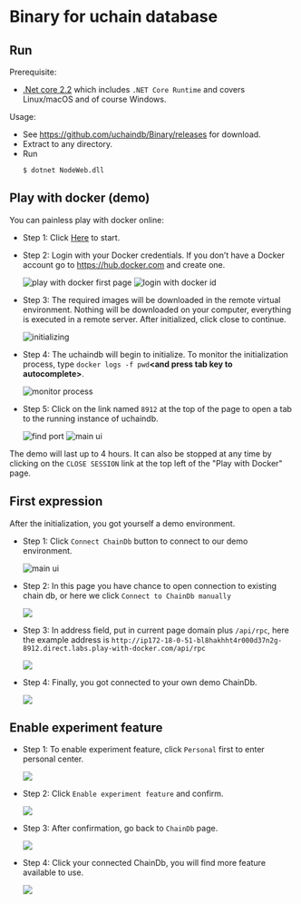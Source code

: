 # Binary for uchain database

## Run

Prerequisite:

* [.Net core 2.2](https://dotnet.microsoft.com/download) which includes `.NET Core Runtime` and covers Linux/macOS and of course Windows.

Usage:

* See <https://github.com/uchaindb/Binary/releases> for download.
* Extract to any directory.
* Run
  ```
  $ dotnet NodeWeb.dll
  ```

## Play with docker (demo)

You can painless play with docker online:

* Step 1: Click [Here](https://labs.play-with-docker.com/?stack=https://raw.githubusercontent.com/uchaindb/Binary/master/stack.yml) to start.

* Step 2: Login with your Docker credentials. If you don’t have a Docker account go to <https://hub.docker.com> and create one.

  ![play with docker first page](imgs/pwd-step1.png)
  ![login with docker id](imgs/pwd-step2.png)

* Step 3: The required images will be downloaded in the remote virtual environment. Nothing will be downloaded on your computer, everything is executed in a remote server. After initialized, click close to continue.

  ![initializing](imgs/pwd-step3.png)

* Step 4: The uchaindb will begin to initialize. To monitor the initialization process, type `docker logs -f pwd`**&lt;and press tab key to autocomplete&gt;**.

  ![monitor process](imgs/pwd-step4.png)

* Step 5: Click on the link named `8912` at the top of the page to open a tab to the running instance of uchaindb.

  ![find port](imgs/pwd-step5.png)
  ![main ui](imgs/db-step1.png)

The demo will last up to 4 hours. It can also be stopped at any time by clicking on the `CLOSE SESSION` link at the top left of the "Play with Docker" page.

## First expression

After the initialization, you got yourself a demo environment.

* Step 1: Click `Connect ChainDb` button to connect to our demo environment.

  ![main ui](imgs/db-step1.png)

* Step 2: In this page you have chance to open connection to existing chain db, or here we click `Connect to ChainDb manually`

  ![](imgs/db-step2.png)

* Step 3: In address field, put in current page domain plus `/api/rpc`, here the example address is `http://ip172-18-0-51-bl8hakhht4r000d37n2g-8912.direct.labs.play-with-docker.com/api/rpc`

  ![](imgs/db-step3.png)

* Step 4: Finally, you got connected to your own demo ChainDb.

  ![](imgs/db-step4.png)

## Enable experiment feature

* Step 1: To enable experiment feature, click `Personal` first to enter personal center.

  ![](imgs/exp-step1.png)

* Step 2: Click `Enable experiment feature` and confirm.

  ![](imgs/exp-step2.png)

* Step 3: After confirmation, go back to `ChainDb` page.

  ![](imgs/exp-step3.png)

* Step 4: Click your connected ChainDb, you will find more feature available to use. 

  ![](imgs/exp-step4.png)